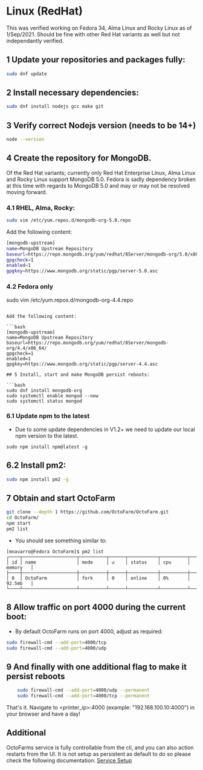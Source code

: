 # Linux (RedHat)

This was verified working on Fedora 34, Alma Linux and Rocky Linux as of 1/Sep/2021. Should be fine with other Red Hat variants as well but not independantly verified.

## 1 Update your repositories and packages fully:

```bash
sudo dnf update
```

## 2 Install necessary dependencies:

```bash    
sudo dnf install nodejs gcc make git
```

## 3 Verify correct Nodejs version (needs to be 14+)

```bash
node --version
```

## 4 Create the repository for MongoDB. 

Of the Red Hat variants; currently only Red Hat Enterprise Linux, Alma Linux and Rocky Linux support MongoDB 5.0. Fedora is sadly dependency broken at this time with regards to MongoDB 5.0 and may or may not be resolved moving forward. 

### 4.1 RHEL, Alma, Rocky:
```bash
sudo vim /etc/yum.repos.d/mongodb-org-5.0.repo
```

Add the following content:

```bash
[mongodb-upstream]
name=MongoDB Upstream Repository
baseurl=https://repo.mongodb.org/yum/redhat/8Server/mongodb-org/5.0/x86_64/
gpgcheck=1
enabled=1
gpgkey=https://www.mongodb.org/static/pgp/server-5.0.asc
```

### 4.2 Fedora only

sudo vim /etc/yum.repos.d/mongodb-org-4.4.repo
```

Add the following content:

```bash
[mongodb-upstream]
name=MongoDB Upstream Repository
baseurl=https://repo.mongodb.org/yum/redhat/8Server/mongodb-org/4.4/x86_64/
gpgcheck=1
enabled=1
gpgkey=https://www.mongodb.org/static/pgp/server-4.4.asc
 
## 5 Install, start and make MongoDB persist reboots:

```bash
sudo dnf install mongodb-org
sudo systemctl enable mongod --now
sudo systemctl status mongod
```

### 6.1 Update npm to the latest
- Due to some update dependencies in V1.2+ we need to update our local npm version to the latest.
```
sudo npm install npm@latest -g
```
    
## 6.2 Install pm2:

```bash
sudo npm install pm2 -g
```

## 7 Obtain and start OctoFarm

```bash
git clone --depth 1 https://github.com/OctoFarm/OctoFarm.git
cd OctoFarm/
npm start
pm2 list
```

- You should see something similar to:

```
[mnavarro@Fedora OctoFarm]$ pm2 list
┌────┬────────────────────┬──────────┬──────┬───────────┬──────────┬──────────┐
│ id │ name               │ mode     │ ↺    │ status    │ cpu      │ memory   │
├────┼────────────────────┼──────────┼──────┼───────────┼──────────┼──────────┤
│ 0  │ OctoFarm           │ fork     │ 0    │ online    │ 0%       │ 92.5mb   │
└────┴────────────────────┴──────────┴──────┴───────────┴──────────┴──────────┘

```

## 8 Allow traffic on port 4000 during the current boot:

- By default OctoFarm runs on port 4000, adjust as required:

```bash
sudo firewall-cmd --add-port=4000/tcp
sudo firewall-cmd --add-port=4000/udp
```

## 9 And finally with one additional flag to make it persist reboots

```bash
    sudo firewall-cmd --add-port=4000/udp --permanent
    sudo firewall-cmd --add-port=4000/tcp --permanent
```

That's it. Navigate to <printer_ip>:4000 (example: "192.168.100.10:4000") in your browser and have a day!

## Additional
OctoFarms service is fully controllable from the cli, and you can also action restarts from the UI. It is not setup as persistent as default to do so please check the following documentation:
[Service Setup](/installation/setup-service.md)
